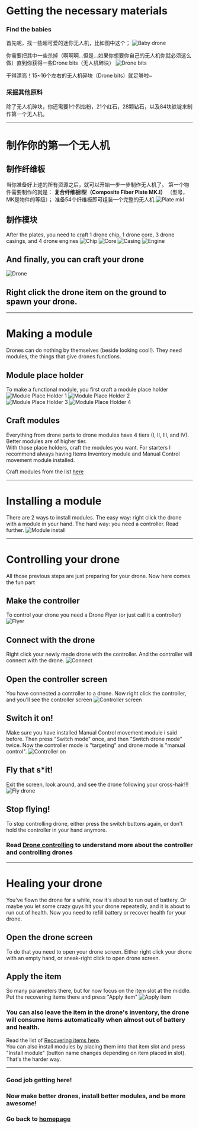 # Getting the necessary materials
### Find the babies
首先呢，找一些超可爱的迷你无人机，比如图中这个；
![Baby drone](http://i.imgur.com/Q9oBI65.png)

你需要把其中一些杀掉（啊啊啊...但是...如果你想要你自己的无人机你就必须这么做）直到你获得一些Drone bits（无人机碎块）
![Drone bits](http://i.imgur.com/KLz6Llx.png)

干得漂亮！15~16个左右的无人机碎块（Drone bits）就足够啦~

### 采掘其他原料
除了无人机碎块，你还需要1个烈焰粉，21个红石，28颗钻石，以及84块铁锭来制作第一个无人机。

---
# 制作你的第一个无人机
## 制作纤维板
当你准备好上述的所有资源之后，就可以开始一步一步制作无人机了。
第一个物件需要制作的就是： __复合纤维板I型（Composite Fiber Plate MK.I）__ （型号，MK是物件的等级）；
准备54个纤维板即可组装一个完整的无人机
![Plate mkI](http://i.imgur.com/wqbN64R.png)

## 制作模块

After the plates, you need to craft 1 drone chip, 1 drone core, 3 drone casings, and 4 drone engines
![Chip](http://i.imgur.com/KmLnZU7.png)
![Core](http://i.imgur.com/blxsLk7.png)
![Casing](http://i.imgur.com/QKDWJea.png)
![Engine](http://i.imgur.com/M2ZQ55N.png)

## And finally, you can craft your drone
![Drone](http://i.imgur.com/9q5cbPc.png)

## Right click the drone item on the ground to spawn your drone.

---
# Making a module
Drones can do nothing by themselves (beside looking cool!). They need modules, the things that give drones functions.

## Module place holder
To make a functional module, you first craft a module place holder
![Module Place Holder 1](http://i.imgur.com/hNKZKBM.png)
![Module Place Holder 2](http://i.imgur.com/Xqccx2Q.png)
![Module Place Holder 3](http://i.imgur.com/BmKI0Ox.png)
![Module Place Holder 4](http://i.imgur.com/Zxw19rS.png)

## Craft modules
Everything from drone parts to drone modules have 4 tiers (I, II, III, and IV). Better modules are of higher tier.  
With those place holders, craft the modules you want. For starters I recommend always having Items Inventory module and Manual Control movement module installed.  

Craft modules from the list [here](https://github.com/nekomeowww/CustomDrones/wiki/Modules)

---
# Installing a module
There are 2 ways to install modules.
The easy way: right click the drone with a module in your hand.
The hard way: you need a controller. Read further.
![Module install](http://i.imgur.com/V19EhnB.png)

---
# Controlling your drone
All those previous steps are just preparing for your drone. Now here comes the fun part
## Make the controller
To control your drone you need a Drone Flyer (or just call it a controller)
![Flyer](http://i.imgur.com/R3W10FR.png)

## Connect with the drone
Right click your newly made drone with the controller. And the controller will connect with the drone.
![Connect](http://i.imgur.com/mWH9ZWt.png)

## Open the controller screen
You have connected a controller to a drone. Now right click the controller, and you'll see the controller screen
![Controller screen](http://i.imgur.com/DtW72eo.png)

## Switch it on!
Make sure you have installed Manual Control movement module i said before. Then press "Switch mode" once, and then "Switch drone mode" twice. Now the controller mode is "targeting" and drone mode is "manual control".
![Controller on](http://i.imgur.com/0EiDlsQ.png)

## Fly that s*it!
Exit the screen, look around, and see the drone following your cross-hair!!!
![Fly drone](http://i.imgur.com/qzsEecN.png)

## Stop flying!
To stop controlling drone, either press the switch buttons again, or don't hold the controller in your hand anymore.

### Read [Drone controlling](https://github.com/nekomeowww/CustomDrones/wiki/Drone-controlling) to understand more about the controller and controlling drones

---
# Healing your drone
You've flown the drone for a while, now it's about to run out of battery. Or maybe you let some crazy guys hit your drone repeatedly, and it is about to run out of health. Now you need to refill battery or recover health for your drone.

## Open the drone screen
To do that you need to open your drone screen. Either right click your drone with an empty hand, or sneak-right click to open drone screen.

## Apply the item
So many parameters there, but for now focus on the item slot at the middle. Put the recovering items there and press "Apply item"
![Apply item](http://i.imgur.com/sMH70Op.png)

### You can also leave the item in the drone's inventory, the drone will consume items automatically when almost out of battery and health.

Read the list of [Recovering items here](https://github.com/nekomeowww/CustomDrones/wiki/Recovering-items).  
You can also install modules by placing them into that item slot and press "Install module" (button name changes depending on item placed in slot). That's the harder way.

---
### Good job getting here!
### Now make better drones, install better modules, and be more awesome!
### Go back to [homepage](https://github.com/nekomeowww/CustomDrones/wiki)
